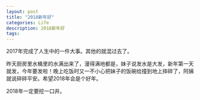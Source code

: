 ```yaml
---
layout: post
title: "2018新年好"
categories: Life
description: 2018新年好
tags: 
---
```


2017年完成了人生中的一件大事。其他的就混过去了。

昨天厨房里水桶里的水满出来了，漫得满地都是，妹子说发水是大发，新年第一天就发，今年要发啦！晚上吃饭时又一不小心把妹子的饭碗给撞到地上摔碎了，阿姨就说碎碎平安。希望2018年会是个好年。

2018年一定要挖一口井。